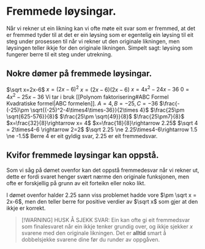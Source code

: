 # Fremmede løysingar.
Når vi rekner ut ein likning kan vi ofte møte eit svar som er fremmed, at det er fremmed tyder til at det er ein løysing som er egentelig ein løysing til eit steg under prosessen til når vi rekner ut den originale likningen, men løysingen teller ikkje for den originale likningen.
Simpelt sagt: løysing som fungerer berre til eit steg under utrekning.


## Nokre dømer på fremmede løysingar.
$\sqrt x=2x-6$
$x=(2x-6)^2$
$x=(2x-6)(2x-6)$
$x=4x^2-24x-36$
$0=4x^2-25x-36$
Vi tar i bruk [[Polynom faktorisering#ABC Formel Kvadratiske formel|ABC formelen]]. 
$A=4, B=-25,C=-36$
$\frac{-(-25)\pm \sqrt{(-25)^2-4\times4\times-36}}{2\times 4}$
$\frac{25\pm \sqrt{625-576}}{8}$
$\frac{25\pm \sqrt{49}}{8}$
$\frac{25\pm7}{8}$
$x=\frac{32}{8}\rightarrow x= 4$
$x=\frac{18}{8}\rightarrow 2.25$
$\sqrt 4 = 2\times4-6 \rightarrow 2=2$
$\sqrt 2.25 \ne 2.25\times4-6\rightarrow 1.5 \ne -1.5$
Berre 4 er eit gyldig svar,
2.25 er eit fremmedsvar.

## Kvifor fremmede løysingar kan oppstå.
Som vi såg på dømet ovenfor kan det oppstå fremmedesvar når vi rekner ut, dette er fordi svaret henger svært nærme den originale funksjonen, men ofte er forskjellig på grunn av eit forteikn eller noko likt.

I dømet ovenfor halder $2.25$ sann viss problemet hadde vore $\pm \sqrt x = 2x-6$, men den teller berre for positive verdier av $\sqrt x$ som gjer at den ikkje er korrekt.


>[!WARNING] HUSK Å SJEKK SVAR:
>Ein kan ofte gi eit fremmedsvar som finalesvaret når ein ikkje tenker grundig over, og ikkje sjekker $x$ svarene med den originale likningen.
>Det er **alltid** smart å dobbelsjekke svarene dine før du runder av oppgåven.



